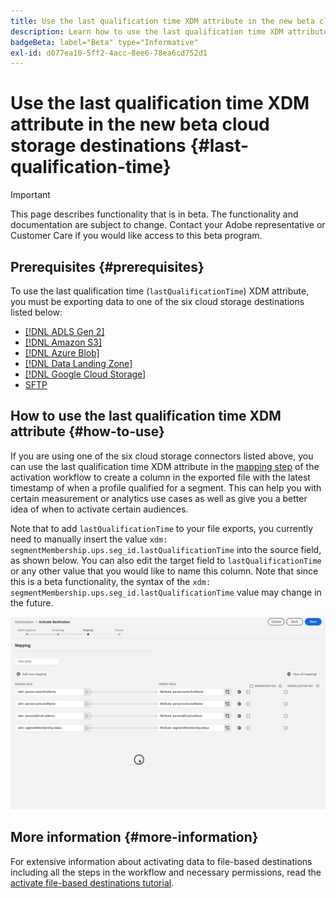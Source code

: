 ```yaml
---
title: Use the last qualification time XDM attribute in the new beta cloud storage destinations
description: Learn how to use the last qualification time XDM attribute in the new beta cloud storage destinations
badgeBeta: label="Beta" type="Informative"
exl-id: d077ea10-5ff2-4acc-8ee6-78ea6cd752d1
---
```

# Use the last qualification time XDM attribute in the new beta cloud storage destinations {#last-qualification-time}

>[!IMPORTANT]
> 
>This page describes functionality that is in beta. The functionality and documentation are subject to change. Contact your Adobe representative or Customer Care if you would like access to this beta program.

## Prerequisites {#prerequisites}

To use the last qualification time (`lastQualificationTime`) XDM attribute, you must be exporting data to one of the six cloud storage destinations listed below: 

* [[!DNL ADLS Gen 2]](/help/destinations/catalog/cloud-storage/adls-gen2.md)
* [[!DNL Amazon S3]](/help/destinations/catalog/cloud-storage/amazon-s3.md)
* [[!DNL Azure Blob]](/help/destinations/catalog/cloud-storage/azure-blob.md)
* [[!DNL Data Landing Zone]](/help/destinations/catalog/cloud-storage/data-landing-zone.md)
* [[!DNL Google Cloud Storage]](/help/destinations/catalog/cloud-storage/google-cloud-storage.md)
* [SFTP](/help/destinations/catalog/cloud-storage/sftp.md)

## How to use the last qualification time XDM attribute {#how-to-use}

If you are using one of the six cloud storage connectors listed above, you can use the last qualification time XDM attribute in the [mapping step](/help/destinations/ui/activate-batch-profile-destinations.md#mapping) of the activation workflow to create a column in the exported file with the latest timestamp of when a profile qualified for a segment. This can help you with certain measurement or analytics use cases as well as give you a better idea of when to activate certain audiences. 

Note that to add `lastQualificationTime` to your file exports, you currently need to manually insert the value `xdm: segmentMembership.ups.seg_id.lastQualificationTime` into the source field, as shown below. You can also edit the target field to `lastQualificationTime` or any other value that you would like to name this column. Note that since this is a beta functionality, the syntax of the `xdm: segmentMembership.ups.seg_id.lastQualificationTime` value may change in the future.

![Screen recording showing the last qualification time XDM attribute paste into the mapping step](/help/destinations/ui/last-qualification-time.gif)

## More information {#more-information}

For extensive information about activating data to file-based destinations including all the steps in the workflow and necessary permissions, read the [activate file-based destinations tutorial](/help/destinations/ui/activate-batch-profile-destinations.md).
